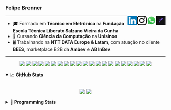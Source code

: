 <h3>Felipe Brenner</h3>

<a href="https://app.rocketseat.com.br/me/felipebrenner" target="_blank" rel="nofollow"><img align="right" width="30rem" src="./assets/rocketseat-black.png" alt="Rocketseat: @felipebrenner"/></a>
<a href="https://api.whatsapp.com/send?phone=5551995585968" target="_blank" rel="nofollow"><img align="right" width="30rem" src="./assets/whatsapp.png" alt="Whatsapp: +55 51995585968"/></a>
<a href="https://www.instagram.com/felipeobrenner/" target="_blank" rel="nofollow"><img align="right" width="30rem" src="./assets/instagram.png" alt="Instagram: @felipeobrenner"/></a>
<a href="https://www.linkedin.com/in/felipe-de-oliveira-brenner/" target="_blank" rel="nofollow"><img align="right" width="30rem" src="./assets/linkedin.png" alt="LinkedIn: @felipe-de-oliveira-brenner"/></a>

---

- 🎓 Formado em **Técnico em Eletrônica** na **Fundação Escola Técnica Liberato Salzano Vieira da Cunha**
- 📓 Cursando **Ciência da Computação** na **Unisinos**
- 🖥️ Trabalhando na **NTT DATA Europe & Latam**, com atuação no cliente **BEES**, marketplace B2B da **Ambev** e **AB InBev**

---

<p align='center'>
  <img width="35rem" src="https://cdn.jsdelivr.net/gh/devicons/devicon/icons/react/react-original.svg" />
  <img width="35rem" src="https://cdn.jsdelivr.net/gh/devicons/devicon/icons/javascript/javascript-plain.svg" />
  <img width="35rem" src="https://cdn.jsdelivr.net/gh/devicons/devicon/icons/typescript/typescript-plain.svg" />
  <img width="35rem" src="https://cdn.jsdelivr.net/gh/devicons/devicon/icons/redux/redux-original.svg" />
  <img width="35rem" src="https://cdn.jsdelivr.net/gh/devicons/devicon/icons/jest/jest-plain.svg" />
  <img width="35rem" src="https://cdn.jsdelivr.net/gh/devicons/devicon/icons/storybook/storybook-original.svg" />
  <img width="35rem" src="https://cdn.jsdelivr.net/gh/devicons/devicon/icons/sass/sass-original.svg" />
  <img width="35rem" src="https://cdn.jsdelivr.net/gh/devicons/devicon/icons/materialui/materialui-plain.svg" />
  <img width="35rem" src="https://cdn.jsdelivr.net/gh/devicons/devicon/icons/css3/css3-plain.svg" />
  <img width="35rem" src="https://cdn.jsdelivr.net/gh/devicons/devicon/icons/html5/html5-plain.svg" />
  <img width="35rem" src="https://cdn.jsdelivr.net/gh/devicons/devicon/icons/docker/docker-plain.svg" />
  <img width="35rem" src="https://cdn.jsdelivr.net/gh/devicons/devicon/icons/azure/azure-original.svg" />
  <img width="35rem" src="https://cdn.jsdelivr.net/gh/devicons/devicon/icons/vscode/vscode-original.svg" />
  <img width="35rem" src="https://cdn.jsdelivr.net/gh/devicons/devicon/icons/git/git-original.svg" />
  <img width="35rem" src="https://cdn.jsdelivr.net/gh/devicons/devicon/icons/yarn/yarn-original.svg" />
  <img width="35rem" src="https://cdn.jsdelivr.net/gh/devicons/devicon/icons/npm/npm-original-wordmark.svg" />
  <img width="35rem" src="https://cdn.jsdelivr.net/gh/devicons/devicon/icons/nextjs/nextjs-line.svg" />
  <img width="35rem" src="https://cdn.jsdelivr.net/gh/devicons/devicon/icons/microsoftsqlserver/microsoftsqlserver-plain.svg" />
  <img width="35rem" src="https://cdn.jsdelivr.net/gh/devicons/devicon/icons/oracle/oracle-original.svg" />
  <img width="35rem" src="https://cdn.jsdelivr.net/gh/devicons/devicon/icons/linux/linux-plain.svg" />
  <img width="35rem" src="https://cdn.jsdelivr.net/gh/devicons/devicon/icons/ubuntu/ubuntu-plain.svg" />
</p>

<details open>
  <summary>📈 <b>GitHub Stats</b></summary>
  <br>
  <p align="center">
  <img src="https://github-readme-stats.vercel.app/api?username=felipebrenner&show_icons=true&theme=dark"/>
  <img src="https://github-readme-stats.vercel.app/api/top-langs/?username=felipebrenner&layout=compact&theme=dark">
  </p>

</details>

<details>
  <summary>🤖 <b>Programming Stats</b></summary>
  <br/>

  <!--START_SECTION:waka-->
![Code Time](http://img.shields.io/badge/Code%20Time-1%2C538%20hrs%2017%20mins-blue)

**🐱 My GitHub Data** 

> 🏆 309 Contributions in the Year 2022
 > 
> 📦 272.3 kB Used in GitHub's Storage 
 > 
> 🚫 Not Opted to Hire
 > 
> 📜 25 Public Repositories 
 > 
> 🔑 2 Private Repositories  
 > 
**I'm an Early 🐤** 

```text
🌞 Morning    61 commits     █████░░░░░░░░░░░░░░░░░░░░   19.93% 
🌆 Daytime    135 commits    ███████████░░░░░░░░░░░░░░   44.12% 
🌃 Evening    106 commits    ████████░░░░░░░░░░░░░░░░░   34.64% 
🌙 Night      4 commits      ░░░░░░░░░░░░░░░░░░░░░░░░░   1.31%

```
📅 **I'm Most Productive on Wednesday** 

```text
Monday       58 commits     ████░░░░░░░░░░░░░░░░░░░░░   18.95% 
Tuesday      42 commits     ███░░░░░░░░░░░░░░░░░░░░░░   13.73% 
Wednesday    61 commits     █████░░░░░░░░░░░░░░░░░░░░   19.93% 
Thursday     43 commits     ███░░░░░░░░░░░░░░░░░░░░░░   14.05% 
Friday       54 commits     ████░░░░░░░░░░░░░░░░░░░░░   17.65% 
Saturday     32 commits     ██░░░░░░░░░░░░░░░░░░░░░░░   10.46% 
Sunday       16 commits     █░░░░░░░░░░░░░░░░░░░░░░░░   5.23%

```


📊 **This Week I Spent My Time On** 

```text
💬 Programming Languages: 
TypeScript               18 hrs 55 mins      ██████████████░░░░░░░░░░░   55.79% 
C++                      7 hrs 33 mins       █████░░░░░░░░░░░░░░░░░░░░   22.27% 
JSON                     3 hrs 31 mins       ██░░░░░░░░░░░░░░░░░░░░░░░   10.41% 
SCSS                     1 hr 28 mins        █░░░░░░░░░░░░░░░░░░░░░░░░   4.36% 
Text                     1 hr 15 mins        █░░░░░░░░░░░░░░░░░░░░░░░░   3.7%

🔥 Editors: 
VS Code                  33 hrs 54 mins      █████████████████████████   100.0%

🐱‍💻 Projects: 
nfa-campaigns            12 hrs 45 mins      █████████░░░░░░░░░░░░░░░░   37.61% 
2022-2-Computacao-Grafica8 hrs 50 mins       ██████░░░░░░░░░░░░░░░░░░░   26.06% 
nfa-components-react     6 hrs 34 mins       ████░░░░░░░░░░░░░░░░░░░░░   19.4% 
nfa-combos               1 hr 27 mins        █░░░░░░░░░░░░░░░░░░░░░░░░   4.31% 
nfa-shopping-experience  1 hr 19 mins        █░░░░░░░░░░░░░░░░░░░░░░░░   3.91%

💻 Operating System: 
Mac                      24 hrs 29 mins      ██████████████████░░░░░░░   72.22% 
Linux                    9 hrs 25 mins       ███████░░░░░░░░░░░░░░░░░░   27.78%

```

**I Mostly Code in TypeScript** 

```text
TypeScript               11 repos            █████████░░░░░░░░░░░░░░░░   36.67% 
Java                     3 repos             ██░░░░░░░░░░░░░░░░░░░░░░░   10.0% 
JavaScript               3 repos             ██░░░░░░░░░░░░░░░░░░░░░░░   10.0% 
CSS                      2 repos             █░░░░░░░░░░░░░░░░░░░░░░░░   6.67% 
C                        2 repos             █░░░░░░░░░░░░░░░░░░░░░░░░   6.67%

```



 Last Updated on 29/11/2022 02:55:20 UTC
<!--END_SECTION:waka-->
</details>
